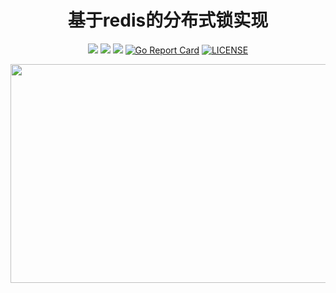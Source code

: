 <div align="center">

# 基于redis的分布式锁实现
</div>


<div align="center">

![](https://img.shields.io/github/languages/code-size/chengxiaoer233/short_url?label=CodeSize)
![](https://img.shields.io/github/stars/chengxiaoer233/short_url?label=GitHub)
![](https://img.shields.io/github/watchers/chengxiaoer233/short_url?label=Watch)
[![Go Report Card](https://goreportcard.com/badge/github.com/chengxiaoer233/short_url)](https://goreportcard.com/report/github.com/chengxiaoer233/short_url)
[![LICENSE](https://img.shields.io/badge/license-MIT-green)](https://mit-license.org/)
</div>


<div align="center">

<img  src="https://my-source666.obs.cn-south-1.myhuaweicloud.com/myBlog/golang-jixiangwu-image.png" width="600" height="350"/>

</div>

